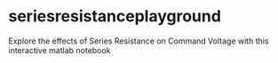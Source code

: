 # seriesresistanceplayground
Explore the effects of Series Resistance on Command Voltage with this interactive matlab notebook
